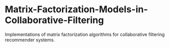 # Matrix-Factorization-Models-in-Collaborative-Filtering
Implementations of matrix factorization algorithms for collaborative filtering recommender systems. 
